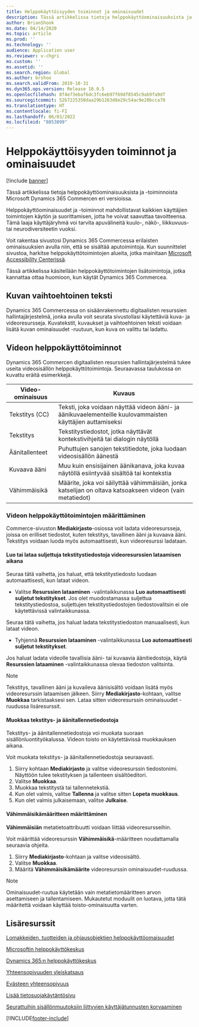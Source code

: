 ```yaml
---
title: Helppokäyttöisyyden toiminnot ja ominaisuudet
description: Tässä artikkelissa tietoja helppokäyttöominaisuuksista ja -toiminnoista Microsoft Dynamics 365 Commercen eri versioissa.
author: BrianShook
ms.date: 04/14/2020
ms.topic: article
ms.prod: ''
ms.technology: ''
audience: Application user
ms.reviewer: v-chgri
ms.custom: ''
ms.assetid: ''
ms.search.region: Global
ms.author: brshoo
ms.search.validFrom: 2019-10-31
ms.dyn365.ops.version: Release 10.0.5
ms.openlocfilehash: 8f4e73ebaf6dc3fc6eb97f69df8545c9ab9fa9df
ms.sourcegitcommit: 52b7225350daa29b1263d8e29c54ac9e20bcca70
ms.translationtype: HT
ms.contentlocale: fi-FI
ms.lasthandoff: 06/03/2022
ms.locfileid: "8853899"
---
```

# <a name="accessibility-features-and-capabilities"></a>Helppokäyttöisyyden toiminnot ja ominaisuudet

[!include [banner](includes/banner.md)]

Tässä artikkelissa tietoja helppokäyttöominaisuuksista ja -toiminnoista Microsoft Dynamics 365 Commercen eri versioissa.

Helppokäyttöominaisuudet ja -toiminnot mahdollistavat kaikkien käyttäjien toimintojen käytön ja suorittamisen, jotta he voivat saavuttaa tavoitteensa. Tämä laaja käyttäjäryhmä voi tarvita apuvälineitä kuulo-, näkö-, liikkuvuus- tai neurodiversiteetin vuoksi.

Voit rakentaa sivustosi Dynamics 365 Commercessa erilaisten ominaisuuksien avulla niin, että se sisältää aputoimintoja. Kun suunnittelet sivustoa, harkitse helppokäyttötoimintojen alueita, jotka mainitaan [Microsoft Accessibility Centerissä](https://www.microsoft.com/accessibility). 

Tässä artikkelissa käsitellään helppokäyttötoimintojen lisätoimintoja, jotka kannattaa ottaa huomioon, kun käytät Dynamics 365 Commercea.

## <a name="image-alt-text"></a>Kuvan vaihtoehtoinen teksti

Dynamics 365 Commercessa on sisäänrakennettu digitaalisten resurssien hallintajärjestelmä, jonka avulla voit seurata sivustollasi käytettäviä kuva- ja videoresursseja. Kuvatekstit, kuvaukset ja vaihtoehtoinen teksti voidaan lisätä kuvan ominaisuudet -ruutuun, kun kuva on valittu tai ladattu.

## <a name="video-accessibility"></a>Videon helppokäyttötoiminnot

Dynamics 365 Commercen digitaalisten resurssien hallintajärjestelmä tukee useita videosisällön helppokäyttötoimintoja. Seuraavassa taulukossa on kuvattu eräitä esimerkkejä.

| Video-ominaisuus               | Kuvaus |
|-----------------------------|-------------|
| Tekstitys (CC)      | Teksti, joka voidaan näyttää videon ääni- ja äänikuvaelementeille kuulovammaisten käyttäjien auttamiseksi |
| Tekstitys                   | Tekstitystiedostot, jotka näyttävät kontekstivihjeitä tai dialogin näytöllä |
| Äänitallenteet           | Puhuttujen sanojen tekstitiedote, joka luodaan videosisällön äänestä |
| Kuvaava ääni           | Muu kuin ensisijainen äänikanava, joka kuvaa näytöllä esiintyvää sisältöä tai kontekstia |
| Vähimmäisikä            | Määrite, joka voi säilyttää vähimmäisiän, jonka katselijan on oltava katsoakseen videon (vain metatiedot) |

### <a name="configure-video-accessibility-elements"></a>Videon helppokäyttötoimintojen määrittäminen

Commerce-sivuston **Mediakirjasto**-osiossa voit ladata videoresursseja, joissa on erilliset tiedostot, kuten tekstitys, tavallinen ääni ja kuvaava ääni. Tekstitys voidaan luoda myös automaattisesti, kun videoresurssi ladataan.

#### <a name="generate-or-upload-closed-caption-files-during-video-asset-upload"></a>Luo tai lataa suljettuja tekstitystiedostoja videoresurssien lataamisen aikana

Seuraa tätä vaihetta, jos haluat, että tekstitystiedosto luodaan automaattisesti, kun lataat videon.

- Valitse **Resurssien lataaminen** -valintaikkunassa **Luo automaattisesti suljetut tekstitykset**. Jos olet muodostamassa suljettua tekstitystiedostoa, suljettujen tekstitystiedostojen tiedostovalitsin ei ole käytettävissä valintaikkunassa.

Seuraa tätä vaihetta, jos haluat ladata tekstitystiedoston manuaalisesti, kun lataat videon.

- Tyhjennä **Resurssien lataaminen** -valintaikkunassa **Luo automaattisesti suljetut tekstitykset**.

Jos haluat ladata videolle tavallisia ääni- tai kuvaavia äänitiedostoja, käytä **Resurssien lataaminen** -valintaikkunassa olevaa tiedoston valitsinta.

> [!NOTE]
> Tekstitys, tavallinen ääni ja kuvaileva äänisisältö voidaan lisätä myös videoresurssin lataamisen jälkeen. Siirry **Mediakirjasto**-kohtaan, valitse **Muokkaa** tarkistaaksesi sen. Lataa sitten videoresurssin ominaisuudet -ruudussa lisäresurssit.

#### <a name="edit-cc-and-audio-transcript-files"></a>Muokkaa tekstitys- ja äänitallennetiedostoja

Tekstitys- ja äänitallennetiedostoja voi muokata suoraan sisällönluontityökalussa. Videon toisto on käytettävissä muokkauksen aikana.

Voit muokata tekstitys- ja äänitallennetiedostoja seuraavasti.

1. Siirry kohtaan **Mediakirjasto** ja valitse videoresurssin tiedostonimi. Näyttöön tulee tekstityksen ja tallenteen sisältöeditori.
1. Valitse **Muokkaa**.
1. Muokkaa tekstitystä tai tallennetekstiä.
1. Kun olet valmis, valitse **Tallenna** ja valitse sitten **Lopeta muokkaus**.
1. Kun olet valmis julkaisemaan, valitse **Julkaise**.

#### <a name="set-the-minimum-age-attribute"></a>Vähimmäisikämääritteen määrittäminen

**Vähimmäisiän** metatietoattribuutti voidaan liittää videoresursseihin.

Voit määrittää videoresurssin **Vähimmäisikä**-määritteen noudattamalla seuraavia ohjeita.

1. Siirry **Mediakirjasto**-kohtaan ja valitse videosisältö.
1. Valitse **Muokkaa**.
1. Määritä **Vähimmäisikämäärite** videoresurssin ominaisuudet-ruudussa.

> [!NOTE]
> Ominaisuudet-ruutua käytetään vain metatietomääritteen arvon asettamiseen ja tallentamiseen. Mukautetut moduulit on luotava, jotta tätä määritettä voidaan käyttää toisto-ominaisuutta varten.

## <a name="additional-resources"></a>Lisäresurssit

[Lomakkeiden, tuotteiden ja ohjausobjektien helppokäyttöomaisuudet](/dynamics365/unified-operations/dev-itpro/user-interface/enable-accessibility)

[Microsoftin helppokäyttökeskus](https://www.microsoft.com/accessibility)

[Dynamics 365:n helppokäyttökeskus](/dynamics365/get-started/accessibility/index)

[Yhteensopivuuden yleiskatsaus](compliance-overview.md)

[Evästeen yhteensopivuus](cookie-compliance.md)

[Lisää tietosuojakäytäntösivu](add-privacy-page.md)

[Seurattuihin sisällönmuutoksiin liittyvien käyttäjätunnusten korvaaminen](replace-IDs-tracked-changes.md)


[!INCLUDE[footer-include](../includes/footer-banner.md)]